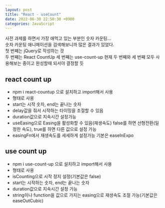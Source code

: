 ```yaml
---
layout: post
title: "React - useCount"
date: 2022-06-30 22:50:30 +0900
categories: JavaScript
---
```


사전 과제를 하면서 가장 애먹고 있는 부분인 숫자 카운팅...  
숫자 카운팅 애니메이션을 검색해보니까 많은 결과가 있었다.  
첫 번째는 jQuery로 작성하는 것  
두 번째는 React CountUp
세 번째는 use-count-up
현재 두 번째와 세 번째 모두 사용해보는 중이고 완성할때 되서야 결정할 듯

## react count up

- npm i react-countup 으로 설치하고 import해서 사용
- <CountUp start={0} end={100}/> 형태로 사용
- start는 시작 숫자, end는 끝나는 숫자
- delay값을 줘서 시작하는 타이밍을 조절할 수 있음
- duration값으로 지속시간 설정가능
- useEasing으로 Easing을 활성화할 수 있음(재생속도) false를 하면 선형전환(일정한 속도), true를 하면 다른 값으로 설정 가능
- easingFn에서 재생속도를 세세하게 설정가능 기본은 easeInExpo

## use count up

- npm i use-count-up 으로 설치하고 import해서 사용
- <CountUp isCounting start={0} end={100}/> 형태로 사용
- isCounting으로 시작 정지 설정(기본값은 false)
- start는 시작하는 숫자, end는 끝나는 숫자
- duration값으로 지속시간 설정 가능
- string이나 function을 값으로 가지는 easing으로 재생속도 조절 가능(기본값은 easeOutCubic)
